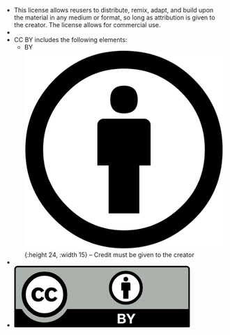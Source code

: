 - This license allows reusers to distribute, remix, adapt, and build upon the material in any medium or format, so long as attribution is given to the creator. The license allows for commercial use.
-
- CC BY includes the following elements:
	- BY ![image.png](../assets/image_1653253390576_0.png){:height 24, :width 15} – Credit must be given to the creator
-
- ![image.png](../assets/image_1653253222023_0.png)